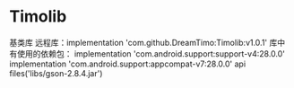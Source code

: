 # Timolib
基类库
远程库：implementation 'com.github.DreamTimo:Timolib:v1.0.1'
库中有使用的依赖包：
    implementation 'com.android.support:support-v4:28.0.0'
    implementation 'com.android.support:appcompat-v7:28.0.0'
    api files('libs/gson-2.8.4.jar')
